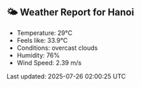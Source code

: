 <!-- WEATHER-START -->
## 🌤 Weather Report for Hanoi

- Temperature: 29°C
- Feels like: 33.9°C
- Conditions: overcast clouds
- Humidity: 76%
- Wind Speed: 2.39 m/s

Last updated: 2025-07-26 02:00:25 UTC
<!-- WEATHER-END -->
